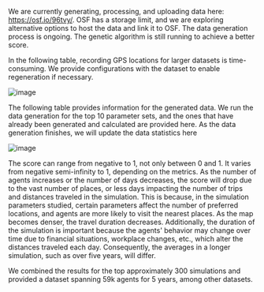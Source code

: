 We are currently generating, processing, and uploading data here: https://osf.io/96tvy/. OSF has a storage limit, and we are exploring alternative options to host the data and link it to OSF. The data generation process is ongoing. The genetic algorithm is still running to achieve a better score.

In the following table, recording GPS locations for larger datasets is time-consuming. We provide configurations with the dataset to enable regeneration if necessary.

![image](https://github.com/onspatial/geolife-star/assets/168866932/5c945ec7-2a18-461a-a4e4-58a9d984d859)


The following table provides information for the generated data. We run the data generation for the top 10 parameter sets, and the ones that have already been generated and calculated are provided here. As the data generation finishes, we will update the data statistics here

![image](https://github.com/onspatial/geolife-star/assets/168866932/49209ddb-21ee-47f0-8e5e-cb8175af757c)


The score can range from negative to 1, not only between 0 and 1. It varies from negative semi-infinity to 1, depending on the metrics. As the number of agents increases or the number of days decreases, the score will drop due to the vast number of places, or less days impacting the number of trips and distances traveled in the simulation. This is because, in the simulation parameters studied, certain parameters affect the number of preferred locations, and agents are more likely to visit the nearest places. As the map becomes denser, the travel duration decreases. Additionally, the duration of the simulation is important because the agents' behavior may change over time due to financial situations, workplace changes, etc., which alter the distances traveled each day. Consequently, the averages in a longer simulation, such as over five years, will differ.

We combined the results for the top approximately 300 simulations and provided a dataset spanning 59k agents for 5 years, among other datasets.
